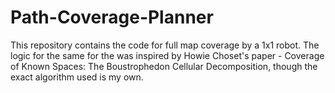 # Path-Coverage-Planner
This repository contains the code for full map coverage by a 1x1 robot. The logic for the same for the was inspired by Howie Choset's
paper - Coverage of Known Spaces: The Boustrophedon Cellular Decomposition, though the exact algorithm used is my own.
